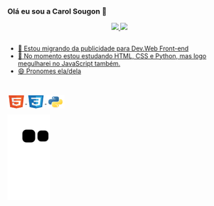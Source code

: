 ### Olá eu sou a Carol Sougon 👋

<div align="center">
  <a href="https://github.com/carolinesougon">
  <img height="150em" src="https://github-readme-stats.vercel.app/api?username=carolinesougon&show_icons=true&theme=tokyonight&include_all_commits=true&count_private=true"/>
  <img height="150em" src="https://github-readme-stats.vercel.app/api/top-langs/?username=carolinesougon&layout=compact&langs_count=7&theme=tokyonight"/>
</div>
  
  ##
  
- 🔭 Estou migrando da publicidade para Dev.Web Front-end
- 🌱 No momento estou estudando HTML, CSS e Python, mas logo megulharei no JavaScript também.
- 😄 Pronomes ela/dela

##
  
  <div style="display: inline_block"><br>
  <img align="center" alt="Rafa-HTML" height="30" width="40" src="https://raw.githubusercontent.com/devicons/devicon/master/icons/html5/html5-original.svg">
  <img align="center" alt="Rafa-CSS" height="30" width="40" src="https://raw.githubusercontent.com/devicons/devicon/master/icons/css3/css3-original.svg">
  <img align="center" alt="Rafa-Python" height="30" width="40" src="https://raw.githubusercontent.com/devicons/devicon/master/icons/python/python-original.svg">
</div>
  
  ![Snake animation](https://github.com/rafaballerini/rafaballerini/blob/output/github-contribution-grid-snake.svg)
